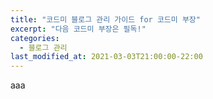```yaml
---
title: "코드미 블로그 관리 가이드 for 코드미 부장"
excerpt: "다음 코드미 부장은 필독!"
categories:
  - 블로그 관리
last_modified_at: 2021-03-03T21:00:00-22:00
---
```


aaa
